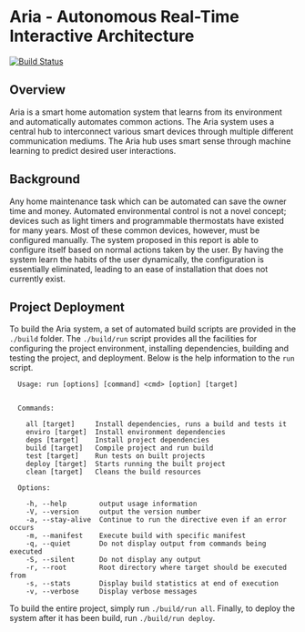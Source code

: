 Aria - Autonomous Real-Time Interactive Architecture
====================================================

[![Build Status](https://travis-ci.com/mattmaynes2/aria.svg?token=MPuUxtfuLzmhXtay93BR&branch=master)](https://travis-ci.com/mattmaynes2/aria)

## Overview

Aria is a smart home automation system that learns from its environment and automatically automates
common actions. The Aria system uses a central hub to interconnect various smart devices through
multiple different communication mediums. The Aria hub uses smart sense through machine learning
to predict desired user interactions.

## Background

Any home maintenance task which can be automated can save the owner time and money. Automated
environmental control is not a novel concept; devices such as light timers and programmable
thermostats have existed for many years. Most of these common devices, however, must be configured
manually. The system proposed in this report is able to configure itself based on normal actions
taken by the user. By having the system learn the habits of the user dynamically, the
configuration is essentially eliminated, leading to an ease of installation that does not currently
exist.

## Project Deployment

To build the Aria system, a set of automated build scripts are provided in the `./build` folder.
The `./build/run` script provides all the facilities for configuring the project environment,
installing dependencies, building and testing the project, and deployment. Below is the help
information to the `run` script.

```
  Usage: run [options] [command] <cmd> [option] [target]


  Commands:

    all [target]     Install dependencies, runs a build and tests it
    enviro [target]  Install environment dependencies
    deps [target]    Install project dependencies
    build [target]   Compile project and run build
    test [target]    Run tests on built projects
    deploy [target]  Starts running the built project
    clean [target]   Cleans the build resources

  Options:

    -h, --help        output usage information
    -V, --version     output the version number
    -a, --stay-alive  Continue to run the directive even if an error occurs
    -m, --manifest    Execute build with specific manifest
    -q, --quiet       Do not display output from commands being executed
    -S, --silent      Do not display any output
    -r, --root        Root directory where target should be executed from
    -s, --stats       Display build statistics at end of execution
    -v, --verbose     Display verbose messages
```

To build the entire project, simply run `./build/run all`. Finally, to deploy the system after it
has been build, run `./build/run deploy`.



